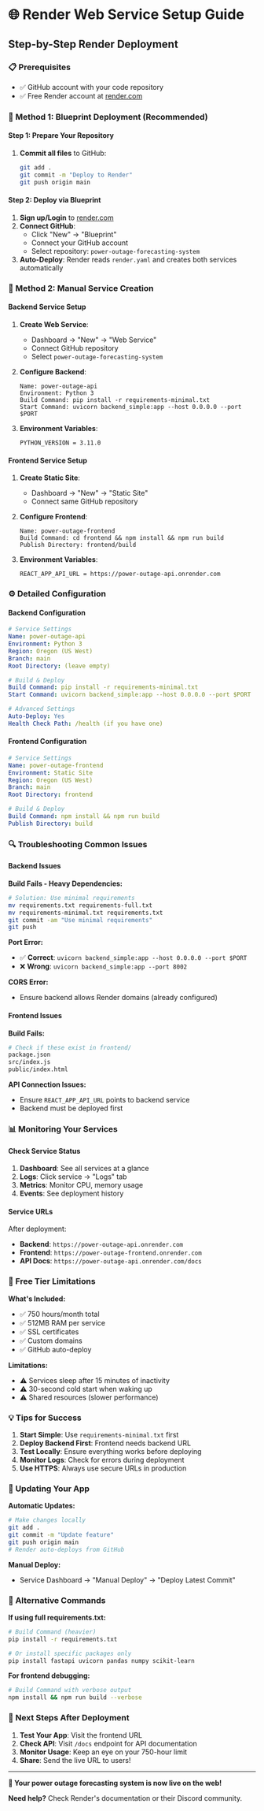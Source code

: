 # 🌐 Render Web Service Setup Guide

## Step-by-Step Render Deployment

### 📋 Prerequisites
- ✅ GitHub account with your code repository
- ✅ Free Render account at [render.com](https://render.com)

### 🚀 Method 1: Blueprint Deployment (Recommended)

#### Step 1: Prepare Your Repository
1. **Commit all files** to GitHub:
   ```bash
   git add .
   git commit -m "Deploy to Render"
   git push origin main
   ```

#### Step 2: Deploy via Blueprint
1. **Sign up/Login** to [render.com](https://render.com)
2. **Connect GitHub**: 
   - Click "New" → "Blueprint"
   - Connect your GitHub account
   - Select repository: `power-outage-forecasting-system`
3. **Auto-Deploy**: Render reads `render.yaml` and creates both services automatically

### 🔧 Method 2: Manual Service Creation

#### Backend Service Setup

1. **Create Web Service**:
   - Dashboard → "New" → "Web Service"
   - Connect GitHub repository
   - Select `power-outage-forecasting-system`

2. **Configure Backend**:
   ```
   Name: power-outage-api
   Environment: Python 3
   Build Command: pip install -r requirements-minimal.txt
   Start Command: uvicorn backend_simple:app --host 0.0.0.0 --port $PORT
   ```

3. **Environment Variables**:
   ```
   PYTHON_VERSION = 3.11.0
   ```

#### Frontend Service Setup

1. **Create Static Site**:
   - Dashboard → "New" → "Static Site"
   - Connect same GitHub repository

2. **Configure Frontend**:
   ```
   Name: power-outage-frontend
   Build Command: cd frontend && npm install && npm run build
   Publish Directory: frontend/build
   ```

3. **Environment Variables**:
   ```
   REACT_APP_API_URL = https://power-outage-api.onrender.com
   ```

### ⚙️ Detailed Configuration

#### Backend Configuration
```yaml
# Service Settings
Name: power-outage-api
Environment: Python 3
Region: Oregon (US West)
Branch: main
Root Directory: (leave empty)

# Build & Deploy
Build Command: pip install -r requirements-minimal.txt
Start Command: uvicorn backend_simple:app --host 0.0.0.0 --port $PORT

# Advanced Settings
Auto-Deploy: Yes
Health Check Path: /health (if you have one)
```

#### Frontend Configuration
```yaml
# Service Settings
Name: power-outage-frontend
Environment: Static Site
Region: Oregon (US West)
Branch: main
Root Directory: frontend

# Build & Deploy
Build Command: npm install && npm run build
Publish Directory: build
```

### 🔍 Troubleshooting Common Issues

#### Backend Issues

**Build Fails - Heavy Dependencies:**
```bash
# Solution: Use minimal requirements
mv requirements.txt requirements-full.txt
mv requirements-minimal.txt requirements.txt
git commit -am "Use minimal requirements"
git push
```

**Port Error:**
- ✅ **Correct**: `uvicorn backend_simple:app --host 0.0.0.0 --port $PORT`
- ❌ **Wrong**: `uvicorn backend_simple:app --port 8002`

**CORS Error:**
- Ensure backend allows Render domains (already configured)

#### Frontend Issues

**Build Fails:**
```bash
# Check if these exist in frontend/
package.json
src/index.js
public/index.html
```

**API Connection Issues:**
- Ensure `REACT_APP_API_URL` points to backend service
- Backend must be deployed first

### 📊 Monitoring Your Services

#### Check Service Status
1. **Dashboard**: See all services at a glance
2. **Logs**: Click service → "Logs" tab
3. **Metrics**: Monitor CPU, memory usage
4. **Events**: See deployment history

#### Service URLs
After deployment:
- **Backend**: `https://power-outage-api.onrender.com`
- **Frontend**: `https://power-outage-frontend.onrender.com`
- **API Docs**: `https://power-outage-api.onrender.com/docs`

### 🚨 Free Tier Limitations

**What's Included:**
- ✅ 750 hours/month total
- ✅ 512MB RAM per service
- ✅ SSL certificates
- ✅ Custom domains
- ✅ GitHub auto-deploy

**Limitations:**
- ⚠️ Services sleep after 15 minutes of inactivity
- ⚠️ 30-second cold start when waking up
- ⚠️ Shared resources (slower performance)

### 💡 Tips for Success

1. **Start Simple**: Use `requirements-minimal.txt` first
2. **Deploy Backend First**: Frontend needs backend URL
3. **Test Locally**: Ensure everything works before deploying
4. **Monitor Logs**: Check for errors during deployment
5. **Use HTTPS**: Always use secure URLs in production

### 🔄 Updating Your App

**Automatic Updates:**
```bash
# Make changes locally
git add .
git commit -m "Update feature"
git push origin main
# Render auto-deploys from GitHub
```

**Manual Deploy:**
- Service Dashboard → "Manual Deploy" → "Deploy Latest Commit"

### 📱 Alternative Commands

**If using full requirements.txt:**
```bash
# Build Command (heavier)
pip install -r requirements.txt

# Or install specific packages only
pip install fastapi uvicorn pandas numpy scikit-learn
```

**For frontend debugging:**
```bash
# Build Command with verbose output
npm install && npm run build --verbose
```

### 🎯 Next Steps After Deployment

1. **Test Your App**: Visit the frontend URL
2. **Check API**: Visit `/docs` endpoint for API documentation
3. **Monitor Usage**: Keep an eye on your 750-hour limit
4. **Share**: Send the live URL to users!

---

**🎉 Your power outage forecasting system is now live on the web!**

**Need help?** Check Render's documentation or their Discord community.